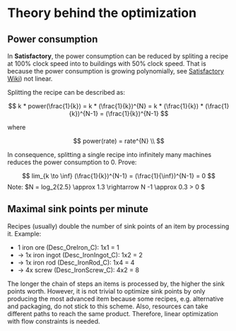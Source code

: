 # Theory behind the optimization

## Power consumption
In **Satisfactory**, the power consumption can be reduced by spliting a recipe at 100% clock speed into to buildings with 50% clock speed. That is because the power consumption is growing polynomially, see [Satisfactory Wiki](https://satisfactory.wiki.gg/wiki/Clock_speed)) not linear. 

Splitting the recipe can be described as:

$$
k * power(\frac{1}{k}) = k * (\frac{1}{k})^{N} = k * (\frac{1}{k}) * (\frac{1}{k})^{N-1} = (\frac{1}{k})^{N-1}
$$

where

$$
power(rate) = rate^{N} \\
$$


In consequence, splitting a single recipe into infinitely many machines reduces the power consumption to 0. Prove:

$$
lim_{k \to \inf} (\frac{1}{k})^{N-1} = (\frac{1}{\inf})^{N-1} = 0
$$
Note: $N = log_2{2.5} \approx 1.3 \rightarrow N -1 \approx 0.3 > 0 $

## Maximal sink points per minute
Recipes (usually) double the number of sink points of an item by processing it. Example:
- 1 iron ore (Desc_OreIron_C): 1x1 = 1
- -> 1x iron ingot (Desc_IronIngot_C): 1x2 = 2
- -> 1x iron rod (Desc_IronRod_C): 1x4 = 4
- -> 4x screw (Desc_IronScrew_C): 4x2 = 8

The longer the chain of steps an items is processed by, the higher the sink points worth. However, it is not trivial to optimize sink points by only producing the most advanced item because some recipes, e.g. alternative and packaging, do not stick to this scheme. Also, resources can take different paths to reach the same product. Therefore, linear optimization with flow constraints is needed.
